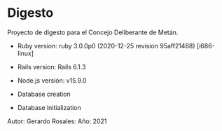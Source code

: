 # Digesto
Proyecto de digesto para el Concejo Deliberante de Metán.

* Ruby version: ruby 3.0.0p0 (2020-12-25 revision 95aff21468) [i686-linux]

* Rails version: Rails 6.1.3

* Node.js versión: v15.9.0

* Database creation

* Database initialization

Autor: Gerardo Rosales: 
Año: 2021